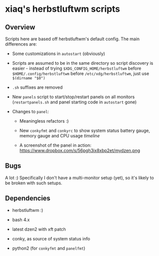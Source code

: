 # xiaq's herbstluftwm scripts

## Overview

Scripts here are based off herbstluftwm's default config. The main differences
are:

* Some customizations in `autostart` (obviously)

* Scripts are assumed to be in the same directory so script discovery is
  easier - instead of trying `$XDG_CONFIG_HOME/herbstluftwm` before
  `$HOME/.config/herbstluftwm` before `/etc/xdg/herbstluftwm`, just use
  `$(dirname "$0")`

* `.sh` suffixes are removed

* New `panels` script to start/stop/restart panels on all monitors
  (`restartpanels.sh` and panel starting code in `autostart` gone)

* Changes to `panel`:

  * Meaningless refactors :)

  * New `conkyfmt` and `conkyrc` to show system status battery gauge,
    memory gauge and CPU usage *timeline*

  * A screenshot of the panel in action:
    https://www.dropbox.com/s/56pgh3ix8xbp2et/mydzen.png


## Bugs

A lot :) Specifically I don't have a multi-monitor setup (yet), so it's likely
to be broken with such setups.


## Dependencies

* herbstluftwm :)

* bash 4.x

* latest dzen2 with xft patch

* conky, as source of system status info

* python2 (for `conkyfmt` and `panelfmt`)

